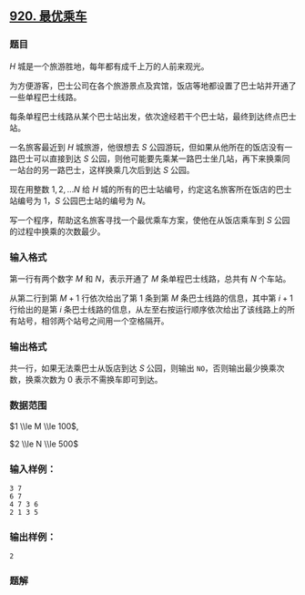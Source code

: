 ## [920\. 最优乘车](https://www.acwing.com/problem/content/922/)

### 题目

$H$ 城是一个旅游胜地，每年都有成千上万的人前来观光。

为方便游客，巴士公司在各个旅游景点及宾馆，饭店等地都设置了巴士站并开通了一些单程巴士线路。

每条单程巴士线路从某个巴士站出发，依次途经若干个巴士站，最终到达终点巴士站。

一名旅客最近到 $H$ 城旅游，他很想去 $S$ 公园游玩，但如果从他所在的饭店没有一路巴士可以直接到达 $S$ 公园，则他可能要先乘某一路巴士坐几站，再下来换乘同一站台的另一路巴士，这样换乘几次后到达 $S$ 公园。

现在用整数 $1,2,…N$ 给 $H$ 城的所有的巴士站编号，约定这名旅客所在饭店的巴士站编号为 $1$，$S$ 公园巴士站的编号为 $N$。

写一个程序，帮助这名旅客寻找一个最优乘车方案，使他在从饭店乘车到 $S$ 公园的过程中换乘的次数最少。

### 输入格式

第一行有两个数字 $M$ 和 $N$，表示开通了 $M$ 条单程巴士线路，总共有 $N$ 个车站。

从第二行到第 $M+1$ 行依次给出了第 $1$ 条到第 $M$ 条巴士线路的信息，其中第 $i+1$ 行给出的是第 $i$ 条巴士线路的信息，从左至右按运行顺序依次给出了该线路上的所有站号，相邻两个站号之间用一个空格隔开。

### 输出格式

共一行，如果无法乘巴士从饭店到达 $S$ 公园，则输出 `NO`，否则输出最少换乘次数，换乘次数为 $0$ 表示不需换车即可到达。

### 数据范围

$1 \\le M \\le 100$,

$2 \\le N \\le 500$

### 输入样例：

```
3 7
6 7
4 7 3 6
2 1 3 5
```

### 输出样例：

```
2
```

### 题解

